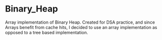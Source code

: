 # Binary_Heap
Array implementation of Binary Heap. Created for DSA practice, and since Arrays benefit from cache hits, I decided to use an array implementation as opposed
to a tree based implementation.
